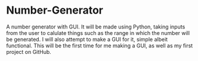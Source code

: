 # Number-Generator
A number generator with GUI. It will be made using Python, taking inputs from the user to calulate things such as the range in which the number will be generated. I will 
also attempt to make a GUI for it, simple albeit functional. This will be the first time for me making a GUI, as well as my first project on GitHub.
